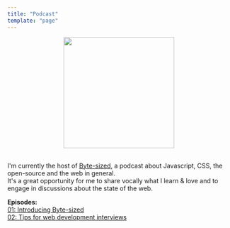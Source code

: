 ```yaml
---
title: "Podcast"
template: "page"
---
```


<div style="display: flex; align-items: center; justify-content: center;">
  <img alt="" style="width: 250px;" src="https://user-images.githubusercontent.com/15229355/60512391-ba0e2600-9cd4-11e9-940d-d0fdea627110.png">
</div>

<br>

I'm currently the host of [Byte-sized](https://anchor.fm/byte-sized), a podcast about Javascript, CSS, the open-source and the web in general.   
It's a great opportunity for me to share vocally what I learn & love and to engage in discussions about the state of the web.

**Episodes:**  
[01: Introducing Byte-sized](https://anchor.fm/byte-sized/episodes/Introducing-Byte-sized-e4fier)  
[02: Tips for web development interviews](https://anchor.fm/byte-sized/episodes/Tips-for-web-development-interviews-e4gflp)
